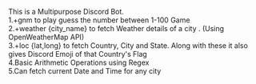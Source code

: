 This is a Multipurpose Discord Bot.
<br>
1.+gnm to play guess the number between 1-100 Game
<br>
2.+weather {city_name}  to fetch Weather details of a city . (Using OpenWeatherMap API)
<br>
3.+loc  {lat,long} to fetch Country, City and State. Along with these  it also gives Discord Emoji of that Country's Flag
<br>
4.Basic Arithmetic Operations using Regex
<br>
5.Can fetch current Date and Time for any city